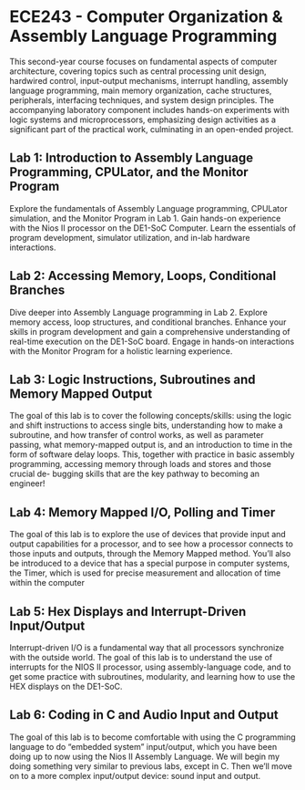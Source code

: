 # ECE243 - Computer Organization & Assembly Language Programming

This second-year course focuses on fundamental aspects of computer architecture, covering topics such as central processing unit design, hardwired control, input-output mechanisms, interrupt handling, assembly language programming, main memory organization, cache structures, peripherals, interfacing techniques, and system design principles. The accompanying laboratory component includes hands-on experiments with logic systems and microprocessors, emphasizing design activities as a significant part of the practical work, culminating in an open-ended project.

## Lab 1: Introduction to Assembly Language Programming, CPULator, and the Monitor Program

Explore the fundamentals of Assembly Language programming, CPULator simulation, and the Monitor Program in Lab 1. Gain hands-on experience with the Nios II processor on the DE1-SoC Computer. Learn the essentials of program development, simulator utilization, and in-lab hardware interactions.

## Lab 2: Accessing Memory, Loops, Conditional Branches

Dive deeper into Assembly Language programming in Lab 2. Explore memory access, loop structures, and conditional branches. Enhance your skills in program development and gain a comprehensive understanding of real-time execution on the DE1-SoC board. Engage in hands-on interactions with the Monitor Program for a holistic learning experience.

## Lab 3: Logic Instructions, Subroutines and Memory Mapped Output

The goal of this lab is to cover the following concepts/skills: using the logic and shift instructions to access single
bits, understanding how to make a subroutine, and how transfer of control works, as well as parameter passing,
what memory-mapped output is, and an introduction to time in the form of software delay loops. This, together
with practice in basic assembly programming, accessing memory through loads and stores and those crucial de-
bugging skills that are the key pathway to becoming an engineer!

## Lab 4: Memory Mapped I/O, Polling and Timer

The goal of this lab is to explore the use of devices that provide input and output capabilities for a processor, and
to see how a processor connects to those inputs and outputs, through the Memory Mapped method. You’ll also
be introduced to a device that has a special purpose in computer systems, the Timer, which is used for precise
measurement and allocation of time within the computer

## Lab 5: Hex Displays and Interrupt-Driven Input/Output

Interrupt-driven I/O is a fundamental way that all processors synchronize with the outside world. The goal of this
lab is to understand the use of interrupts for the NIOS II processor, using assembly-language code, and to get some
practice with subroutines, modularity, and learning how to use the HEX displays on the DE1-SoC.

## Lab 6: Coding in C and Audio Input and Output
The goal of this lab is to become comfortable with using the C programming language to do “embedded system”
input/output, which you have been doing up to now using the Nios II Assembly Language. We will begin my
doing something very similar to previous labs, except in C. Then we’ll move on to a more complex input/output
device: sound input and output.
